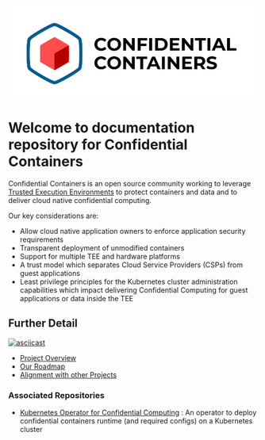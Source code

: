 ![logo](./images/coco_logo.png)

# Welcome to documentation repository for Confidential Containers 

Confidential Containers is an open source community working to leverage 
[Trusted Execution Environments](https://en.wikipedia.org/wiki/Trusted_execution_environment) 
to protect containers and data and to deliver cloud native 
confidential computing.

Our key considerations are:
- Allow cloud native application owners to enforce application security requirements
- Transparent deployment of unmodified containers
- Support for multiple TEE and hardware platforms
- A trust model which separates Cloud Service Providers (CSPs) from guest applications
- Least privilege principles for the Kubernetes cluster administration capabilities which impact 
delivering Confidential Computing for guest applications or data inside the TEE

## Further Detail

[![asciicast](https://asciinema.org/a/eGHhZdQY3uYnDalFAfuB7VYqF.svg)](https://asciinema.org/a/eGHhZdQY3uYnDalFAfuB7VYqF)

- [Project Overview](./Overview.md)
- [Our Roadmap](./Roadmap.md)
- [Alignment with other Projects](ALIGNMENT.md)


### Associated Repositories
- [Kubernetes Operator for Confidential Computing](https://github.com/confidential-containers/confidential-containers-operator)
: An operator to deploy confidential containers runtime (and required configs) on a Kubernetes cluster
